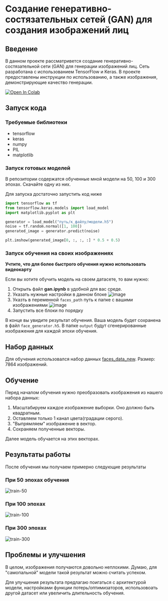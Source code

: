 # Создание генеративно-состязательных сетей (GAN) для создания изображений лиц

## Введение

В данном проекте рассматривется создание генеративно-состязательной сети (GAN) для генерации изображений лиц. Сеть разработана с использованием TensorFlow и Keras. В проекте предоставлены инструкции по использованию, а также изображения, демонстрирующие качество генерации.

<a target="_blank" href="https://colab.research.google.com/github/LisiyLexa/Lab1-GAN-Faces/blob/main/gan.ipynb">
  <img src="https://colab.research.google.com/assets/colab-badge.svg" alt="Open In Colab"/>
</a>

## Запуск кода

### Требуемые библиотеки
- tensorflow
- keras
- numpy
- PIL
- matplotlib

### Запуск готовых моделей
В репозитории содержатся обученные мной модели на 50, 100 и 300 эпохах. Скачайте одну из них.

Для запуска достаточно запустить код ниже
```python
import tensorflow as tf
from tensorflow.keras.models import load_model
import matplotlib.pyplot as plt

generator = load_model("путь/к_файлу/модели.h5")
noise = tf.random.normal([1, 100])
generated_image = generator.predict(noise)

plt.imshow(generated_image[0, :, :, :] * 0.5 + 0.5)
```
### Запуск обучения на своих изображениях
**Учтите, что для более быстрого обучения нужно использовать видеокарту**

Если вы хотите обучить модель на своем датасете, то вам нужно:
1. Открыть файл **gan.ipynb** в удобной для вас среде.
2. Указать нужные настройки в данном блоке
![image](https://github.com/LisiyLexa/Lab1-GAN-Faces/assets/81087786/54acfcf6-c868-40f4-b0a3-f64cdeac7769)
3. Указть в переменной `faces_path` путь к папке с вашими изображениями
![image](https://github.com/LisiyLexa/Lab1-GAN-Faces/assets/81087786/78f72dbe-15a0-4763-add7-0795878381da)
4. Запустить все блоки по порядку

В конце вы увидите результат обучения. Ваша модель будет сохранена в файл `face_generator.h5`. В папке `output` будут сгенерированные изображения для каждой эпохи обучения.

## Набор данных

Для обучения использовался набор данных [faces_data_new](https://www.kaggle.com/datasets/gasgallo/faces-data-new). Размер: 7864 изображений.

## Обучение

Перед началом обучения нужно преобразовать изображения из нашего набора данных:

1. Масштабируем каждое изображение выборки. Оно должно быть квадратным.
2. Оставляем только 1 канал цвета(градации серого).
3. "Выпрямляем" изображение в вектор.
4. Сохраняем полученные векторы.

Далее модель обучается на этих векторах.

## Результаты работы

После обучения мы получаем примерно следующие результаты

### При 50 эпохах обучения
![train-50](https://github.com/LisiyLexa/Lab1-GAN-Faces/assets/81087786/377f048d-8123-42f3-847c-7de5136b330b)

### При 100 эпохах
![train-100](https://github.com/LisiyLexa/Lab1-GAN-Faces/assets/81087786/e92c1517-24cd-486d-a586-efd97b8e93a6)

### При 300 эпохах
![train-300](https://github.com/LisiyLexa/Lab1-GAN-Faces/assets/81087786/1a4842db-a1f2-4aeb-b5db-5711caf631ae)


## Проблемы и улучшения
В целом, изображения получаются довольно неплохими. Думаю, для "самопальной" модели такой результат можно считать успехом.

Для улучшения результата предлагаю поигаться с архитектурой модели, настройками функции потерь/оптимизаторов, использовоать другой датасет или увеличить длительность обучения. 
